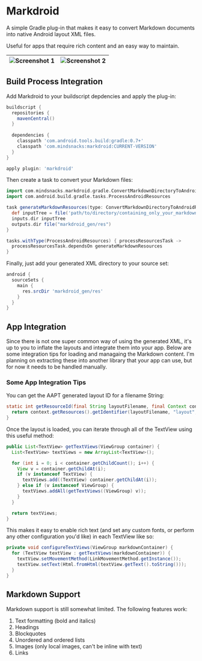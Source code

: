 # Markdroid

A simple Gradle plug-in that makes it easy to convert Markdown documents into native Android layout XML files.

Useful for apps that require rich content and an easy way to maintain.

| ![Screenshot 1](https://raw.github.com/mindsnacks/markdroid/master/readme_assets/markdroid_1.png)         | ![Screenshot 2](https://raw.github.com/mindsnacks/markdroid/master/readme_assets/markdroid_2.png)           |
| ------------- | ------------- |

## Build Process Integration
Add Markdroid to your buildscript depdencies and apply the plug-in:

```groovy
buildscript {
  repositories {
    mavenCentral()
  }
  
  dependencies {
    classpath 'com.android.tools.build:gradle:0.7+'
    classpath 'com.mindsnacks:markdroid:CURRENT-VERSION'
  }
}

apply plugin: 'markdroid'
```

Then create a task to convert your Markdown files:

```groovy
import com.mindsnacks.markdroid.gradle.ConvertMarkdownDirectoryToAndroidResourcesDirectoryTask
import com.android.build.gradle.tasks.ProcessAndroidResources

task generateMarkdownResources(type: ConvertMarkdownDirectoryToAndroidResourcesDirectoryTask) {
  def inputTree = file('path/to/directory/containing_only_your_markdown/and_images')
  inputs.dir inputTree
  outputs.dir file("markdroid_gen/res")
}

tasks.withType(ProcessAndroidResources) { processResourcesTask ->
  processResourcesTask.dependsOn generateMarkdownResources
}
```

Finally, just add your generated XML directory to your source set:

```groovy
android {
  sourceSets {
    main {
      res.srcDir 'markdroid_gen/res'
    }
  }
}
```

## App Integration

Since there is not one super common way of using the generated XML, it's up to you to inflate the layouts and integrate them into your app. Below are some integration tips for loading and managaing the Markdown content. I'm planning on extracting these into another library that your app can use, but for now it needs to be handled manually.

### Some App Integration Tips

You can get the AAPT generated layout ID for a filename String:

```java
static int getResourceId(final String layoutFilename, final Context context) {
  return context.getResources().getIdentifier(layoutFilename, "layout", context.getPackageName());
}
```

Once the layout is loaded, you can iterate through all of the TextView using this useful method:

```java
public List<TextView> getTextViews(ViewGroup container) {
  List<TextView> textViews = new ArrayList<TextView>();

  for (int i = 0; i < container.getChildCount(); i++) {
    View v = container.getChildAt(i);
    if (v instanceof TextView) {
      textViews.add((TextView) container.getChildAt(i));
    } else if (v instanceof ViewGroup) {
      textViews.addAll(getTextViews((ViewGroup) v));
    }
  }

  return textViews;
}

``` 

This makes it easy to enable rich text (and set any custom fonts, or perform any other configuration you'd like) in each TextView like so:

```java
private void configureTextViews(ViewGroup markdownContainer) {
  for (TextView textView : getTextViews(markdownContainer)) {
    textView.setMovementMethod(LinkMovementMethod.getInstance());
    textView.setText(Html.fromHtml(textView.getText().toString()));
  }
}
```

## Markdown Support
Markdown support is still somewhat limited. The following features work:

1. Text formatting (bold and italics)
2. Headings
3. Blockquotes
4. Unordered and ordered lists
5. Images (only local images, can't be inline with text)
6. Links

